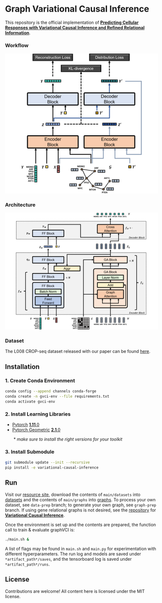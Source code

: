 # Graph Variational Causal Inference

This repository is the official implementation of [**Predicting Cellular Responses with Variational Causal Inference and Refined Relational Information**](https://arxiv.org/abs/2210.00116).

### Workflow
<p align="center">
  <img src="figure/workflow.png" width="600" />
</p>

### Architecture
<p align="center">
  <img src="figure/architecture.png" width="900" />
</p>

### Dataset
The L008 CROP-seq dataset released with our paper can be found [here](https://osf.io/a87cu/).


## Installation

### 1. Create Conda Environment
```bash
conda config --append channels conda-forge
conda create -n gvci-env --file requirements.txt
conda activate gvci-env
```

### 2. Install Learning Libraries
- [Pytorch](https://pytorch.org/) [**1.11**.0](https://pytorch.org/get-started/previous-versions/)
- [Pytorch Geometric](https://pytorch-geometric.readthedocs.io/en/latest/) [**2.1**.0](https://pytorch-geometric.readthedocs.io/en/2.1.0/notes/installation.html)

  \* *make sure to install the right versions for your toolkit*

### 3. Install Submodule
```bash
git submodule update --init --recursive
pip install -e variational-causal-inference
```


## Run

Visit our [resource site](https://osf.io/5n2mz/), download the contents of `main/datasets` into [datasets](datasets) and the contents of `main/graphs` into [graphs](graphs). To process your own dataset, see `data-prep` branch; to generate your own graph, see `graph-prep` branch. If using gene relational graphs is not desired, see the [repository](https://github.com/yulun-rayn/variational-causal-inference) for [**Variational Causal Inference**](https://arxiv.org/abs/2209.05935).


Once the environment is set up and the contents are prepared, the function call to train & evaluate graphVCI is:

```bash
./main.sh &
```

A list of flags may be found in `main.sh` and `main.py` for experimentation with different hyperparameters. The run log and models are saved under `*artifact_path*/saves`, and the tensorboard log is saved under `*artifact_path*/runs`.

## License

Contributions are welcome! All content here is licensed under the MIT license.

